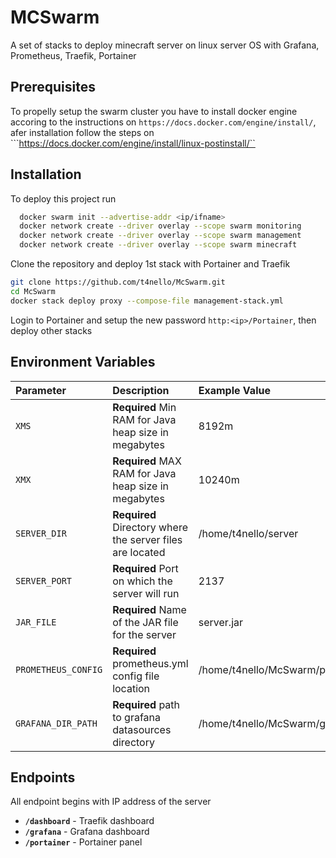 
# MCSwarm

A set of stacks to deploy minecraft server on linux server OS with Grafana, Prometheus, Traefik, Portainer

## Prerequisites

To propelly setup the swarm cluster you have to install docker engine accoring to the instructions on ```https://docs.docker.com/engine/install/```, afer installation follow the steps on ```https://docs.docker.com/engine/install/linux-postinstall/``  

## Installation

To deploy this project run

```bash
  docker swarm init --advertise-addr <ip/ifname>
  docker network create --driver overlay --scope swarm monitoring
  docker network create --driver overlay --scope swarm management
  docker network create --driver overlay --scope swarm minecraft
```

Clone the repository and deploy 1st stack with Portainer and Traefik

```bash
git clone https://github.com/t4nello/McSwarm.git
cd McSwarm
docker stack deploy proxy --compose-file management-stack.yml  
```

Login to Portainer and setup the new password ```http:<ip>/Portainer```, then deploy other stacks

## Environment Variables

| Parameter           | Description                                                    | Example Value                              | Stack             |
| :-------------------| :--------------------------------------------------------------| :------------------------------------------|-------------------|
| `XMS`               | **Required** Min RAM for Java heap size in megabytes           | 8192m                                      | Server-Stack      |
| `XMX`               | **Required** MAX RAM for Java heap size in megabytes           | 10240m                                     | Server-Stack      |
| `SERVER_DIR`        | **Required** Directory where the server files are located      | /home/t4nello/server                       | Server-Stack      |
| `SERVER_PORT`       | **Required** Port on which the server will run                 | 2137                                       | Server-Stack      |
| `JAR_FILE`          | **Required** Name of the JAR file for the server               | server.jar                                 | Server-Stack      |
| `PROMETHEUS_CONFIG` | **Required** prometheus.yml config file location               | /home/t4nello/McSwarm/prometheus.yml       | Monitoring-Stack  |
| `GRAFANA_DIR_PATH`  | **Required** path to grafana datasources directory             | /home/t4nello/McSwarm/grafana/             | Monitoring-Stack  |

## Endpoints

All endpoint begins with IP address of the server

- **`/dashboard`** - Traefik dashboard
- **`/grafana`** - Grafana dashboard
- **`/portainer`** - Portainer panel
